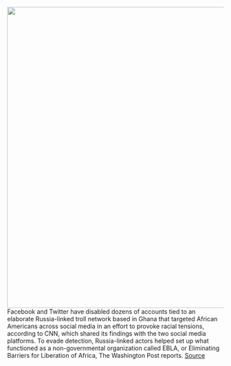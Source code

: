 <img src='https://cdn.vox-cdn.com/thumbor/UyJD74rbTDjXasc-eFlhPcYtI4U=/0x0:2040x1360/1200x800/filters:focal(857x517:1183x843)/cdn.vox-cdn.com/uploads/chorus_image/image/66496602/acastro_180828_1777_facebook_0001.0.jpg' width='700px' /><br/>
Facebook and Twitter have disabled dozens of accounts tied to an elaborate Russia-linked troll network based in Ghana that targeted African Americans across social media in an effort to provoke racial tensions, according to CNN, which shared its findings with the two social media platforms. To evade detection, Russia-linked actors helped set up what functioned as a non-governmental organization called EBLA, or Eliminating Barriers for Liberation of Africa, The Washington Post reports.
<a href='https://www.theverge.com/2020/3/13/21178071/facebook-twitter-suspend-russia-troll-ghana-african-americans'> Source <a/>